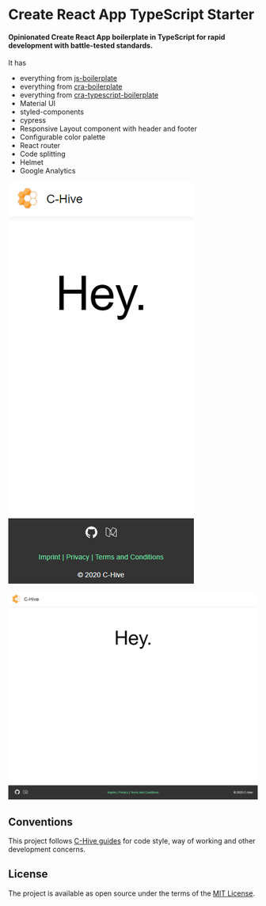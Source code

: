 # Create React App TypeScript Starter

#### Opinionated Create React App boilerplate in TypeScript for rapid development with battle-tested standards.

It has
- everything from [js-boilerplate](https://github.com/c-hive/js-boilerplate)
- everything from [cra-boilerplate](https://github.com/c-hive/cra-boilerplate)
- everything from [cra-typescript-boilerplate](https://github.com/c-hive/cra-typescript-boilerplate)
- Material UI
- styled-components
- cypress
- Responsive Layout component with header and footer
- Configurable color palette
- React router
- Code splitting
- Helmet
- Google Analytics

![](demo-mobile.png)

![](demo-desktop.png)

## Conventions

This project follows [C-Hive guides](https://github.com/c-hive/guides) for code style, way of working and other development concerns.

## License

The project is available as open source under the terms of the [MIT License](http://opensource.org/licenses/MIT).
